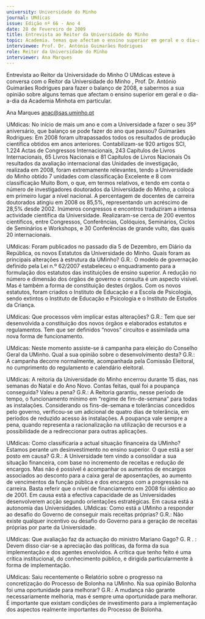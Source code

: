 ```yaml
---
university: Universidade do Minho
journal: UMdicas
issue: Edição nº 66 - Ano 4
date: 28 de Fevereiro de 2009
title: Entrevista ao Reitor da Universidade do Minho
topic: Academia. temas que afectam o ensino superior em geral e o dia-a-dia da Academia Minhota em particular
interviewee: Prof. Dr. António Guimarães Rodrigues
role: Reitor da Universidade do Minho
interviewer: Ana Marques
---
```




Entrevista ao Reitor da Universidade do Minho
O UMdicas esteve à conversa com o Reitor da Universidade do
Minho , Prof. Dr. António Guimarães Rodrigues para fazer o
balanço de 2008, e sabermos a sua opinião sobre alguns temas
que afectam o ensino superior em geral e o dia-a-dia da Academia Minhota em particular.




Ana Marques
anac@sas.uminho.pt


UMdicas: No início de mais um ano e
com a Universidade a fazer o seu 35º
aniversário, que balanço se pode
fazer do ano que passou?
Guimarães Rodrigues: Em 2008
foram ultrapassados todos os
resultados de produção científica
obtidos em anos anteriores.
Contabilizam-se 920 artigos SCI,
1.224 Actas de Congressos
Internacionais, 243 Capítulos de
Livros Internacionais, 65 Livros
Nacionais e 81 Capítulos de Livros
Nacionais
Os resultados da avaliação
internacional das Unidades de
investigação, realizada em 2008,
foram extremamente relevantes,
tendo a Universidade do Minho
obtido 7 unidades com classificação
Excelente e 8 com classificação
Muito Bom, o que, em termos
relativos, e tendo em conta o número
de investigadores doutorados da
Universidade do Minho, a coloca em
primeiro lugar a nível nacional.
A percentagem de docentes de
carreira doutorados atingiu em
2008 os 85,5%, representando um
acréscimo de 28,5% desde 2002.
Inúmeros congressos e encontros
traduziram a intensa actividade
científica da Universidade.
Realizaram-se cerca de 200 eventos
científicos, entre Congressos,
Conferências, Colóquios,
Seminários, Ciclos de Seminários e
Workshops, e 30 Conferências de
grande vulto, das quais 20
internacionais.


UMdicas: Foram publicados no
passado dia 5 de Dezembro, em
Diário da República, os novos
Estatutos da Universidade do Minho.
Quais foram as principais alterações
à estrutura da UMinho?
G.R.: O modelo de governação
definido pela Lei n.º 62/2007
estabeleceu o enquadramento para
a formulação dos estatutos das
instituições de ensino superior.
A redução no número e dimensão
dos órgãos de governo e consulta é
um aspecto visível. Mas é também a
forma de constituição destes
órgãos.
Com os novos estatutos, foram
criados o Instituto de Educação e a
Escola de Psicologia, sendo extintos
o Instituto de Educação e Psicologia
e o Instituto de Estudos da Criança.


UMdicas: Que processos vêm
implicar estas alterações?
G.R.: Tem que ser desenvolvida a
constituição dos novos órgãos e
elaborados estatutos e
regulamentos. Tem que ser
definidos “novos” circuitos e
assimilada uma nova forma de
funcionamento.


UMdicas: Neste momento assiste-se 
á campanha para eleição do
Conselho Geral da UMinho. Qual a
sua opinião sobre o
desenvolvimento desta?
G.R.: A campanha decorre
normalmente, acompanhada pela
Comissão Eleitoral, no cumprimento
do regulamento e calendário
eleitoral.


UMdicas: A reitoria da Universidade
do Minho encerrou durante 15 dias,
nas semanas do Natal e do Ano Novo.
Contas feitas, qual foi a poupança
conseguida? Valeu a pena?
G.R.: A Reitoria garantiu, nesse
período de tempo, o funcionamento
mínimo em “regime de fim-de-semana” 
para todas as instalações.
Considerando os fins-de-semana e
tolerâncias concedidos pelo
governo, verificou-se um adicional
de quatro dias de tolerância, em
períodos de reduzido acesso às
instalações.
A poupança vale sempre a pena,
quando representa a racionalização
na utilização de recursos e a
possibilidade de a redireccionar
para outras aplicações.


UMdicas: Como classificaria a actual
situação financeira da UMinho?
Estamos perante um
desinvestimento no ensino superior.
O que está a ser posto em causa?
G.R.: A Universidade tem vindo a
consolidar a sua situação financeira,
com base no incremento de receitas
e redução de encargos. Mas não é
possível é acompanhar os
aumentos de encargos associados
ao desconto para a caixa geral de
aposentações, ao aumento de
vencimentos da função pública e
dos encargos com a progressão na
carreira.
Basta referir que o nível de
financiamento em 2008 foi idêntico
ao de 2001.
Em causa está a efectiva capacidade
de as Universidades desenvolverem
acção segundo orientações
estratégicas.
Em causa está a autonomia das
Universidades.
UMdicas: Como está a UMinho a
responder ao desafio do Governo de
conseguir mais receitas próprias?
G.R.: Não existe qualquer incentivo
ou desafio do Governo para a
geração de receitas próprias por
parte da Universidade.


UMdicas: Que avaliação faz da
actuação do ministro Mariano
Gago?
G. R . : Devem disso ciar-se a
apreciação das políticas, da forma
da sua implementação e dos
agentes envolvidos. A crítica que
tenho feito é uma crítica
institucional, do conhecimento
público, e dirigida particularmente à
forma de implementação.


UMdicas: Saiu recentemente o
Relatório sobre o progresso na
concretização do Processo de
Bolonha na UMinho. Na sua opinião
Bolonha foi uma oportunidade para
melhorar?
G.R.: A mudança não garante
necessariamente melhoria, mas é
sempre uma oportunidade para
melhorar. É importante que
existam condições de
investimento para a
implementação dos aspectos
realmente importantes do
Processo de Bolonha.